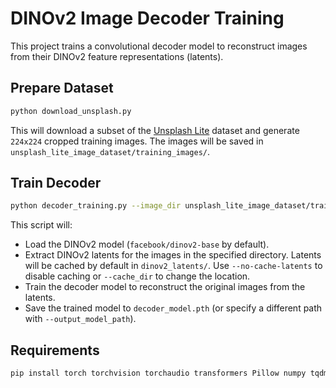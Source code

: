 # DINOv2 Image Decoder Training

This project trains a convolutional decoder model to reconstruct images from their DINOv2 feature representations (latents).


## Prepare Dataset

```bash
python download_unsplash.py
```

This will download a subset of the [Unsplash Lite](https://github.com/unsplash/datasets?tab=readme-ov-file#lite-dataset) dataset and generate `224x224` cropped training images. The images will be saved in `unsplash_lite_image_dataset/training_images/`.


## Train Decoder

```bash
python decoder_training.py --image_dir unsplash_lite_image_dataset/training_images/
```

This script will:

* Load the DINOv2 model (`facebook/dinov2-base` by default).
* Extract DINOv2 latents for the images in the specified directory. Latents will be cached by default in `dinov2_latents/`. Use `--no-cache-latents` to disable caching or `--cache_dir` to change the location.
* Train the decoder model to reconstruct the original images from the latents.
* Save the trained model to `decoder_model.pth` (or specify a different path with `--output_model_path`).


## Requirements

```bash
pip install torch torchvision torchaudio transformers Pillow numpy tqdm requests pandas wandb matplotlib torchmetrics[image]
```
